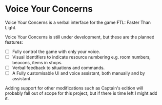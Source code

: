 # Voice Your Concerns

Voice Your Concerns is a verbal interface for the game FTL: Faster Than Light.

Voice Your Concerns is still under development, but these are the planned features:
- [ ] Fully control the game with only your voice.
- [ ] Visual identifiers to indicate resource numbering e.g. room numbers, beacons, items in shops.
- [ ] Verbal feedback to situations and commands.
- [ ] A Fully customisable UI and voice assistant, both manually and by assistant.

Adding support for other modifications such as Captain's edition will probably fall out of scope for this project, but if there is time left I might add it.